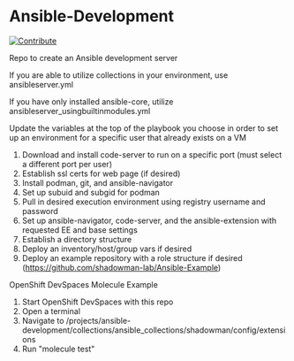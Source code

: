# Ansible-Development
[![Contribute](https://img.shields.io/badge/OpenShift-Dev%20Spaces-525C86?logo=redhatopenshift&labelColor=EE0000)](https://devspaces.apps.hypershift.shadowman.dev/#https://github.com/shadowman-lab/Ansible-Development)

Repo to create an Ansible development server

If you are able to utilize collections in your environment, use ansibleserver.yml

If you have only installed ansible-core, utilize ansibleserver_usingbuiltinmodules.yml

Update the variables at the top of the playbook you choose in order to set up an environment for a specific user that already exists on a VM
1. Download and install code-server to run on a specific port (must select a different port per user)
2. Establish ssl certs for web page (if desired)
3. Install podman, git, and ansible-navigator
4. Set up subuid and subgid for podman
5. Pull in desired execution environment using registry username and password
6. Set up ansible-navigator, code-server, and the ansible-extension with requested EE and base settings
7. Establish a directory structure
8. Deploy an inventory/host/group vars if desired
9. Deploy an example repository with a role structure if desired (https://github.com/shadowman-lab/Ansible-Example)

OpenShift DevSpaces Molecule Example
1. Start OpenShift DevSpaces with this repo
2. Open a terminal
3. Navigate to /projects/ansible-development/collections/ansible_collections/shadowman/config/extensions
4. Run "molecule test"
